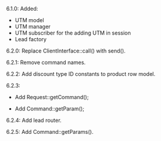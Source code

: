 6.1.0: Added: 
- UTM model
- UTM manager
- UTM subscriber for the adding UTM in session
- Lead factory

6.2.0: Replace ClientInterface::call() with send().

6.2.1: Remove command names.

6.2.2: Add discount type ID constants to product row model.

6.2.3:

- Add Request::getCommand();

- Add Command::getParam();

6.2.4: Add lead router.

6.2.5: Add Command::getParams().
